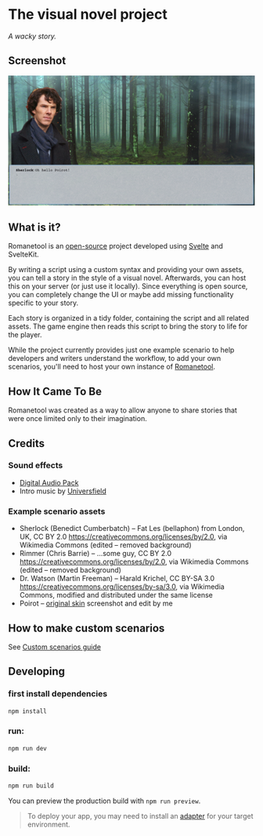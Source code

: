 # The visual novel project
*A wacky story.*

## Screenshot

![A screenshot of the web ui with a character on the left named Sherlock with a text box below him saying "Oh hello Poirot!"](./example_screenshot.png)

## What is it?

Romanetool is an [open-source](https://github.com/Pesopes/romanetool) project developed using [Svelte](https://svelte.dev/) and SvelteKit.

By writing a script using a custom syntax and providing your own assets, you can tell a story in the style of a visual novel. Afterwards, you can host this on your server (or just use it locally). Since everything is open source, you can completely change the UI or maybe add missing functionality specific to your story.

Each story is organized in a tidy folder, containing the script and all related assets. The game engine then reads this script to bring the story to life for the player.

While the project currently provides just one example scenario to help developers and writers understand the workflow, to add your own scenarios, you'll need to host your own instance of [Romanetool](https://github.com/Pesopes/romanetool).

## How It Came To Be

Romanetool was created as a way to allow anyone to share stories that were once limited only to their imagination.


## Credits
### Sound effects
- [Digital Audio Pack](https://kenney.nl/assets/digital-audio)
- Intro music by [Universfield](https://pixabay.com/users/universfield-28281460/?utm_source=link-attribution&utm_medium=referral&utm_campaign=music&utm_content=153277)

### Example scenario assets
- Sherlock (Benedict Cumberbatch) – Fat Les (bellaphon) from London, UK, CC BY 2.0 <https://creativecommons.org/licenses/by/2.0>, via Wikimedia Commons (edited – removed background)
- Rimmer (Chris Barrie) – ...some guy, CC BY 2.0 <https://creativecommons.org/licenses/by/2.0>, via Wikimedia Commons (edited – removed background)
- Dr. Watson (Martin Freeman) – Harald Krichel, CC BY-SA 3.0 <https://creativecommons.org/licenses/by-sa/3.0>, via Wikimedia Commons, modified and distributed under the same license 
- Poirot – [original skin](https://t.novaskin.me/88f57c7c2cd4e701ca7a5433a7eaaba617416e73521cd52b4377c6bc1a515fad) screenshot and edit by me

## How to make custom scenarios
See [Custom scenarios guide](./CUSTOM_SCENARIOS_GUIDE.md)

## Developing

### first install dependencies
```bash
npm install
```

### run:
```bash
npm run dev
```

### build:
```bash
npm run build
```
You can preview the production build with `npm run preview`.

> To deploy your app, you may need to install an [adapter](https://svelte.dev/docs/kit/adapters) for your target environment.
